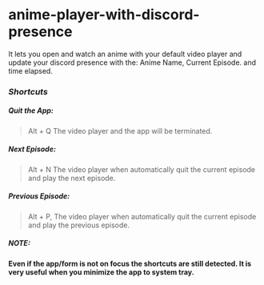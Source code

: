 # anime-player-with-discord-presence
It lets you open and watch an anime with your default video player and update your discord presence with the: Anime Name, Current Episode. and time elapsed.

### *Shortcuts*
##### Quit the App:
> Alt + Q
> The video player and the app will be terminated.

##### Next Episode:
> Alt + N
> The video player when automatically quit the current episode and play the next episode.

##### Previous Episode:
> Alt + P, 
> The video player when automatically quit the current episode and play the previous episode.

##### *NOTE*:
**Even if the app/form is not on focus the shortcuts are still detected. It is very useful when you minimize the app to system tray.**
